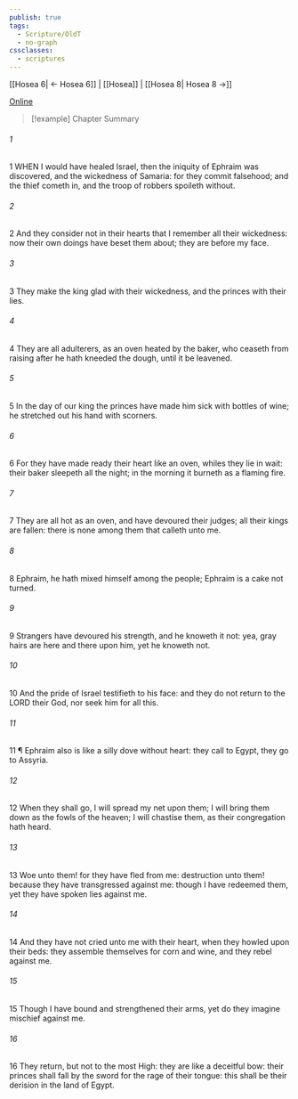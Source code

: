 ```yaml
---
publish: true
tags:
  - Scripture/OldT
  - no-graph
cssclasses:
  - scriptures
---
```

[[Hosea 6| ← Hosea 6]] | [[Hosea]] | [[Hosea 8| Hosea 8 →]]

[Online](https://churchofjesuschrist.org/study/scriptures/ot/hosea/7?lang=eng)

>[!example] Chapter Summary
>
###### 1
1 WHEN I would have healed Israel, then the iniquity of Ephraim was discovered, and the wickedness of Samaria: for they commit falsehood; and the thief cometh in, and the troop of robbers spoileth without.
###### 2
2 And they consider not in their hearts that I remember all their wickedness: now their own doings have beset them about; they are before my face.
###### 3
3 They make the king glad with their wickedness, and the princes with their lies.
###### 4
4 They are all adulterers, as an oven heated by the baker, who ceaseth from raising after he hath kneeded the dough, until it be leavened.
###### 5
5 In the day of our king the princes have made him sick with bottles of wine; he stretched out his hand with scorners.
###### 6
6 For they have made ready their heart like an oven, whiles they lie in wait: their baker sleepeth all the night; in the morning it burneth as a flaming fire.
###### 7
7 They are all hot as an oven, and have devoured their judges; all their kings are fallen: there is none among them that calleth unto me.
###### 8
8 Ephraim, he hath mixed himself among the people; Ephraim is a cake not turned.
###### 9
9 Strangers have devoured his strength, and he knoweth it not: yea, gray hairs are here and there upon him, yet he knoweth not.
###### 10
10 And the pride of Israel testifieth to his face: and they do not return to the LORD their God, nor seek him for all this.
###### 11
11 ¶ Ephraim also is like a silly dove without heart: they call to Egypt, they go to Assyria.
###### 12
12 When they shall go, I will spread my net upon them; I will bring them down as the fowls of the heaven; I will chastise them, as their congregation hath heard.
###### 13
13 Woe unto them!  for they have fled from me: destruction unto them!  because they have transgressed against me: though I have redeemed them, yet they have spoken lies against me.
###### 14
14 And they have not cried unto me with their heart, when they howled upon their beds: they assemble themselves for corn and wine, and they rebel against me.
###### 15
15 Though I have bound and strengthened their arms, yet do they imagine mischief against me.
###### 16
16 They return, but not to the most High: they are like a deceitful bow: their princes shall fall by the sword for the rage of their tongue: this shall be their derision in the land of Egypt.



